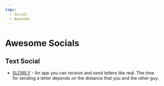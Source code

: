 ```yaml
---
tags:
  - Social
  - Awesome
---
```


# Awesome Socials

## Text Social

- [SLOWLY](https://slowly.app/en/) - An app you can receive and send letters like real. The time for sending a letter depends on the distance that you and the other guy.
